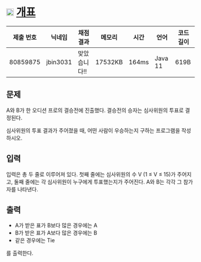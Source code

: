 # <img width="20px"  src="https://d2gd6pc034wcta.cloudfront.net/tier/3.svg" class="solvedac-tier"> [개표](https://www.acmicpc.net/problem/10102) 

| 제출 번호 | 닉네임 | 채점결과 | 메모리 | 시간 | 언어 | 코드 길이 |
|---|---|---|---|---|---|---|
|80859875|jbin3031|맞았습니다!! |17532KB|164ms|Java 11|619B|

## 문제
<p>A와 B가 한 오디션 프로의 결승전에 진출했다. 결승전의 승자는 심사위원의 투표로 결정된다.</p>

<p>심사위원의 투표 결과가 주어졌을 때, 어떤 사람이 우승하는지 구하는 프로그램을 작성하시오.</p>

## 입력
<p>입력은 총 두 줄로 이루어져 있다. 첫째 줄에는 심사위원의 수 V (1 ≤  V ≤  15)가 주어지고, 둘째 줄에는 각 심사위원이 누구에게 투표했는지가 주어진다. A와 B는 각각 그 참가자를 나타낸다.</p>

## 출력
<ul>
	<li>A가 받은 표가 B보다 많은 경우에는 A</li>
	<li>B가 받은 표가 A보다 많은 경우에는 B</li>
	<li>같은 경우에는 Tie</li>
</ul>

<p>를 출력한다.</p>

